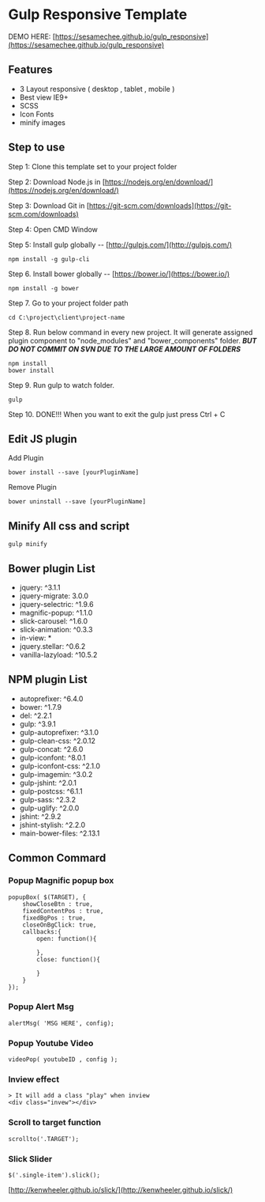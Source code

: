 # Gulp Responsive Template
DEMO HERE: [https://sesamechee.github.io/gulp_responsive](https://sesamechee.github.io/gulp_responsive)

## Features
- 3 Layout responsive ( desktop , tablet , mobile )
- Best view IE9+
- SCSS
- Icon Fonts
- minify images

## Step to use
Step 1: Clone this template set to your project folder

Step 2: Download Node.js in [https://nodejs.org/en/download/](https://nodejs.org/en/download/)

Step 3: Download Git in [https://git-scm.com/downloads](https://git-scm.com/downloads)

Step 4: Open CMD Window

Step 5: Install gulp globally -- [http://gulpjs.com/](http://gulpjs.com/)
```
npm install -g gulp-cli
```
Step 6. Install bower globally -- [https://bower.io/](https://bower.io/)
```
npm install -g bower
```
Step 7. Go to your project folder path
```
cd C:\project\client\project-name
```
Step 8. Run below command in every new project. It will generate assigned plugin component to "node_modules" and "bower_components" folder.
**_BUT DO NOT COMMIT ON SVN DUE TO THE LARGE AMOUNT OF FOLDERS_**
```
npm install
bower install
```
Step 9. Run gulp to watch folder.
```
gulp
```
Step 10. DONE!!! When you want to exit the gulp just press Ctrl + C

## Edit JS plugin
Add Plugin
```
bower install --save [yourPluginName]
```
Remove Plugin
```
bower uninstall --save [yourPluginName]
```

## Minify All css and script
```
gulp minify
```

## Bower plugin List
-	jquery: ^3.1.1
-	jquery-migrate: 3.0.0
-	jquery-selectric: ^1.9.6
-	magnific-popup: ^1.1.0
-	slick-carousel: ^1.6.0
-	slick-animation: ^0.3.3
-	in-view: *
-	jquery.stellar: ^0.6.2
-	vanilla-lazyload: ^10.5.2

## NPM plugin List
- autoprefixer: ^6.4.0
- bower: ^1.7.9
- del: ^2.2.1
- gulp: ^3.9.1
- gulp-autoprefixer: ^3.1.0
- gulp-clean-css: ^2.0.12
- gulp-concat: ^2.6.0
- gulp-iconfont: ^8.0.1
- gulp-iconfont-css: ^2.1.0
- gulp-imagemin: ^3.0.2
- gulp-jshint: ^2.0.1
- gulp-postcss: ^6.1.1
- gulp-sass: ^2.3.2
- gulp-uglify: ^2.0.0
- jshint: ^2.9.2
- jshint-stylish: ^2.2.0
- main-bower-files: ^2.13.1

## Common Commard
### Popup Magnific popup box
```
popupBox( $(TARGET), {
	showCloseBtn : true,
	fixedContentPos : true,
	fixedBgPos : true,
	closeOnBgClick: true,
	callbacks:{
		open: function(){

		},
		close: function(){
		
		}
	}
});
```
### Popup Alert Msg
```
alertMsg( 'MSG HERE', config);
```
### Popup Youtube Video
```
videoPop( youtubeID , config );
```
### Inview effect
```
> It will add a class "play" when inview
<div class="invew"></div>
```
### Scroll to target function
```
scrollto('.TARGET');
```

### Slick Slider
```
$('.single-item').slick();
```

[http://kenwheeler.github.io/slick/](http://kenwheeler.github.io/slick/)